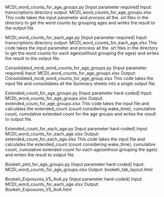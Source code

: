 MCDI_word_counts_for_age_groups.py [Input parameter required]
Input: transcriptions directory
output: MCDI_word_counts_for_age_groups.xlsx
This code takes the input parameter and process all the .srt files in the directory to get the word counts by grouping ages and writes the result to the output file.

MCDI_word_counts_for_each_age.py [Input parameter required]
Input: transcriptions directory
output: MCDI_word_counts_for_each_age.xlsx
This code takes the input parameter and process all the .srt files in the directory to get the word counts for each ages(without grouping the ages) and writes the result to the output file.

Consolidated_mcdi_word_counts_for_age_groups.py [Input parameter required]
Input: MCDI_word_counts_for_age_groups.xlsx
Output: Consolidated_mcdi_word_counts_for_age_group.xlsx
This code takes the input file and consolidates all the Summary sheets into a single output file.

Extended_count_for_age_groups.py [Input parameter hard-coded]
Input: MCDI_word_counts_for_age_groups.xlsx
Output: extended_count_for_age_groups.xlsx
This code takes the input file and calculates the extended_count (count considering wake_time), cumulative count, cumulative extended count for the age groups and writes the result to output file.

Extended_count_for_each_age.py [Input parameter hard-coded]
Input: MCDI_word_counts_for_each_age.xlsx
Output: extended_count_for_each_age.xlsx
This code takes the input file and calculates the extended_count (count considering wake_time), cumulative count, cumulative extended count for each age(without grouping the ages) and writes the result to output file.

Bookeh_plot_for_age_groups.py [Input parameter hard-coded]
Input: MCDI_word_counts_for_age_groups.xlsx
Output: bookeh_tab_layout.html

Bookeh_Exposures_VS_AoA.py [Input parameter hard-coded]
Input: MCDI_word_counts_for_each_age.xlsx
Output: Bookeh_Exposures_VS_AoA.html

